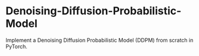 # Denoising-Diffusion-Probabilistic-Model
Implement a Denoising Diffusion Probabilistic Model (DDPM) from scratch in PyTorch.
